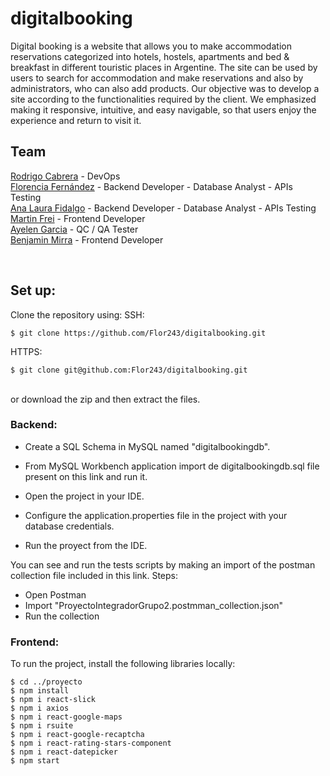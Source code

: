 # digitalbooking
Digital booking is a website that allows you to make accommodation reservations categorized into hotels, hostels, apartments and bed &amp; breakfast in different touristic places in Argentine. The site can be used by users to search for accommodation and make reservations and also by administrators, who can also add products. Our objective was to develop a site according to the functionalities required by the client. We emphasized making it responsive, intuitive, and easy navigable, so that users enjoy the experience and return to visit it.

## Team 
[Rodrigo Cabrera](https://www.linkedin.com/in/rodrigo-cabrera-horn/) - DevOps<br>
[Florencia Fernández](https://www.linkedin.com/in/florencia-fernandez-dev/) - Backend Developer - Database Analyst - APIs Testing<br>
[Ana Laura Fidalgo](https://www.linkedin.com/in/analaurafidalgo/) - Backend Developer - Database Analyst - APIs Testing<br>
[Martin Frei](https://www.linkedin.com/in/martin-frei-b2571a203/) - Frontend Developer<br>
[Ayelen Garcia](https://www.linkedin.com/in/ayelen-garcia/) - QC / QA Tester <br>
[Benjamin Mirra](https://www.linkedin.com/in/mirrabenjamin/) - Frontend Developer<br>

<br>


## Set up:

Clone the repository using:
SSH: 
```
$ git clone https://github.com/Flor243/digitalbooking.git
```

HTTPS: 
```
$ git clone git@github.com:Flor243/digitalbooking.git
```
</br>
or download the zip and then extract the files.
</br>


### Backend:

  - Create a SQL Schema in MySQL named "digitalbookingdb".
 
 - From MySQL Workbench application import de digitalbookingdb.sql file present on this link and run it.
 
 - Open the project in your IDE.
 
 - Configure the application.properties file in the project with your database credentials.
 
 - Run the proyect from the IDE.

You can see and run the tests scripts by making an import of the postman collection file included in this link.
Steps:
- Open Postman
- Import "ProyectoIntegradorGrupo2.postmman_collection.json"
- Run the collection


### Frontend:

To run the project, install the following libraries locally:
```
$ cd ../proyecto
$ npm install
$ npm i react-slick
$ npm i axios
$ npm i react-google-maps
$ npm i rsuite
$ npm i react-google-recaptcha
$ npm i react-rating-stars-component
$ npm i react-datepicker
$ npm start
```


